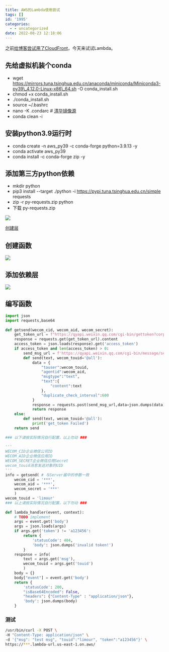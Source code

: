 ```yaml
---
title: AWS的Lambda使用尝试
tags: []
id: '1995'
categories:
  - - uncategorized
date: 2022-08-23 12:18:06
---
```


之前[给博客尝试用了CloudFront](https://occdn.limour.top/2187.html)，今天来试试Lambda。

## 先给虚拟机装个conda

*   wget https://mirrors.tuna.tsinghua.edu.cn/anaconda/miniconda/Miniconda3-py39\_4.12.0-Linux-x86\_64.sh -O conda\_install.sh
*   chmod +x conda\_install.sh
*   ./conda\_install.sh
*   source ~/.bashrc
*   nano -K .condarc # [清华镜像源](https://mirrors.tuna.tsinghua.edu.cn/help/anaconda/)
*   conda clean -i

## 安装python3.9运行时

*   conda create -n aws\_py39 -c conda-forge python=3.9.13 -y
*   conda activate aws\_py39
*   conda install -c conda-forge zip -y

## 添加第三方python依赖

*   mkdir python
*   pip3 install --target ./python -i https://pypi.tuna.tsinghua.edu.cn/simple requests
*   zip -r py-requests.zip python
*   下载 py-requests.zip

![](https://img-cdn.limour.top/2022/08/23/6304b9102f98d.png)

[创建层](https://aws.amazon.com/cn/blogs/china/use-aws-lambda-layer-function/)

## 创建函数

![](https://img-cdn.limour.top/2022/08/23/6304b9edf26b2.png)

## 添加依赖层

![](https://img-cdn.limour.top/2022/08/23/6304bb0d72894.png)

## 编写函数

```python
import json
import requests,base64
 
def getsend(wecom_cid, wecom_aid, wecom_secret):
    get_token_url = f"https://qyapi.weixin.qq.com/cgi-bin/gettoken?corpid={wecom_cid}&corpsecret={wecom_secret}"
    response = requests.get(get_token_url).content
    access_token = json.loads(response).get('access_token')
    if access_token and len(access_token) > 0:
        send_msg_url = f'https://qyapi.weixin.qq.com/cgi-bin/message/send?access_token={access_token}'
        def send(text, wecom_touid='@all'):
            data = {
                "touser":wecom_touid,
                "agentid":wecom_aid,
                "msgtype":"text",
                "text":{
                    "content":text
                },
                "duplicate_check_interval":600
            }
            response = requests.post(send_msg_url,data=json.dumps(data)).content
            return response
    else:
        def send(text, wecom_touid='@all'):
            print('get_token Failed')
    return send
 
### 以下请按实际情况自行配置，以上勿动 ###
 
'''
WECOM_CID企业微信公司ID
WECOM_AID企业微信应用ID
WECOM_SECRET企业微信应用Secret
wecom_touid消息发送对象的UID
'''
info = getsend( # 与Server酱中的参数一致
    wecom_cid = '***',
    wecom_aid = '***',
    wecom_secret = '***'
    )
wecom_touid = 'limour'
### 以上请按实际情况自行配置，以下勿动 ###
 
def lambda_handler(event, context):
    # TODO implement
    args = event.get('body')
    args = json.loads(args)
    if args.get('token') != 'a123456':
        return {
            'statusCode': 404,
            'body': json.dumps('invalid token!')
        }
    response = info(
        text = args.get('msg'),
        wecom_touid = args.get('touid')
        )
    body = {}
    body["event"] = event.get('body')
    return {
        'statusCode': 200,
        "isBase64Encoded": False,
        "headers": {"Content-Type" : "application/json"},
        'body': json.dumps(body)
    }
```

### 测试

```sh
/usr/bin/curl -X POST \
-H "Content-Type: application/json" \
-d '{"msg": "test msg", "touid":"limour", "token":"a123456"}' \
https://***.lambda-url.us-east-1.on.aws/
```